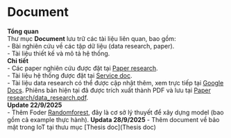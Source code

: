 # Document
**Tổng quan**  
    Thư mục **Document** lưu trữ các tài liệu liên quan, bao gồm:  
    - Bài nghiên cứu về các tập dữ liệu (data research, paper).  
    - Tài liệu thiết kế và mô tả hệ thống.  
**Chi tiết**  
    - Các paper nghiên cứu được đặt tại [Paper research](Paper%20research).  
    - Tài liệu hệ thống được đặt tại [Service doc](Service%20doc).  
    - Tài liệu data research có thể được cập nhật thêm, xem trực tiếp tại [Google Docs](https://docs.google.com/document/d/1OPyAPPsMU2b6mwO4y2GdGHi8gcZuEuTAG4o5MKlF-A8/edit?tab=t.0#heading=h.u8pfoeadya6k). Phiêns bản hiện tại đã được trích xuất thành PDF và lưu tại [Paper research/data_research.pdf](Paper%20research/data_research.pdf).  
**Update 22/9/2025**  
    - Thêm Foder [Randomforest](Randomforest), đây là cơ sở lý thuyết để xây dựng model (bao gồm cả example thực hành).
**Updata 28/9/2025**
    - Thêm document về bảo mật trong IoT tại thưu mục [Thesis doc](Thesis doc)